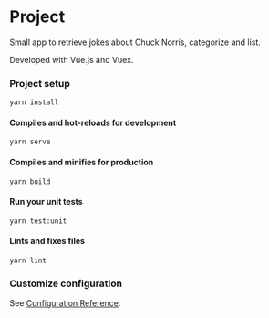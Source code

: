 # Project

Small app to retrieve jokes about Chuck Norris, categorize and list.

Developed with Vue.js and Vuex.


### Project setup

```
yarn install
```

#### Compiles and hot-reloads for development

```
yarn serve
```

#### Compiles and minifies for production

```
yarn build
```

#### Run your unit tests

```
yarn test:unit
```

#### Lints and fixes files

```
yarn lint
```

### Customize configuration

See [Configuration Reference](https://cli.vuejs.org/config/).
